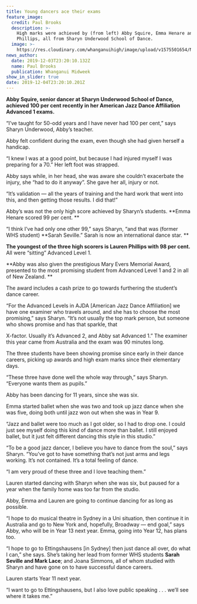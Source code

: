 ```yaml
---
title: Young dancers ace their exams
feature_image:
  credit: Paul Brooks
  description: >-
    High marks were achieved by (from left) Abby Squire, Emma Henare and Lauren
    Phillips, all from Sharyn Underwood School of Dance.
  image: >-
    https://res.cloudinary.com/whanganuihigh/image/upload/v1575501654/News/Abby_Squire._Emma_Lauren._midweek_4.12.19.jpg
news_author:
  date: 2019-12-03T23:20:10.132Z
  name: Paul Brooks
  publication: Whanganui Midweek
show_in_slider: true
date: 2019-12-04T23:20:10.201Z
---
```

**Abby Squire, senior dancer at Sharyn Underwood School of Dance, achieved 100 per cent recently in her American Jazz Dance Affiliation Advanced 1 exams.**

“I’ve taught for 50-odd years and I have never had 100 per cent,” says Sharyn Underwood, Abby’s teacher.

Abby felt confident during the exam, even though she had given herself a handicap.

“I knew I was at a good point, but because I had injured myself I was preparing for a 70.” Her left foot was strapped.

Abby says while, in her head, she was aware she couldn’t exacerbate the injury, she “had to do it anyway”. She gave her all, injury or not.

“It’s validation — all the years of training and the hard work that went into this, and then getting those results. I did that!”

Abby’s was not the only high score achieved by Sharyn’s students. **Emma Henare scored 99 per cent.**

“I think I’ve had only one other 99,” says Sharyn, “and that was (former WHS student) **Sarah Seville.” Sarah is now an international dance star.**

**The youngest of the three high scorers is Lauren Phillips with 98 per cent.** All were “sitting” Advanced Level 1.

**Abby was also given the prestigious Mary Evers Memorial Award, presented to the most promising student from Advanced Level 1 and 2 in all of New Zealand.**

The award includes a cash prize to go towards furthering the student’s dance career.

“For the Advanced Levels in AJDA [American Jazz Dance Affiliation] we have one examiner who travels around, and she has to choose the most promising,” says Sharyn. “It’s not usually the top mark person, but someone who shows promise and has that sparkle, that

X-factor. Usually it’s Advanced 2, and Abby sat Advanced 1.” The examiner this year came from Australia and the exam was 90 minutes long.

The three students have been showing promise since early in their dance careers, picking up awards and high exam marks since their elementary days.

“These three have done well the whole way through,” says Sharyn. “Everyone wants them as pupils.”

Abby has been dancing for 11 years, since she was six.

Emma started ballet when she was two and took up jazz dance when she was five, doing both until jazz won out when she was in Year 9.

“Jazz and ballet were too much as I got older, so I had to drop one. I could just see myself doing this kind of dance more than ballet. I still enjoyed ballet, but it just felt different dancing this style in this studio.”

“To be a good jazz dancer, I believe you have to dance from the soul,” says Sharyn. “You’ve got to have something that’s not just arms and legs working. It’s not contained. It’s a total feeling of dance.

“I am very proud of these three and I love teaching them.”

Lauren started dancing with Sharyn when she was six, but paused for a year when the family home was too far from the studio.

Abby, Emma and Lauren are going to continue dancing for as long as possible.

“I hope to do musical theatre in Sydney in a Uni situation, then continue it in Australia and go to New York and, hopefully, Broadway — end goal,” says Abby, who will be in Year 13 next year. Emma, going into Year 12, has plans too.

“I hope to go to Ettingshausens [in Sydney] then just dance all over, do what I can,” she says. She’s taking her lead from former WHS students **Sarah Seville and Mark Lace**; and Joana Simmons, all of whom studied with Sharyn and have gone on to have successful dance careers.

Lauren starts Year 11 next year.

“I want to go to Ettingshausens, but I also love public speaking . . . we’ll see where it takes me.”
